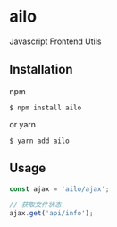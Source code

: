 # ailo
Javascript Frontend Utils


## Installation
npm
``` shell
$ npm install ailo
```

or yarn
``` shell
$ yarn add ailo
```

## Usage
``` javascript
const ajax = 'ailo/ajax';

// 获取文件状态
ajax.get('api/info');
```

